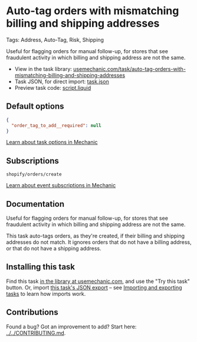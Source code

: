 # Auto-tag orders with mismatching billing and shipping addresses

Tags: Address, Auto-Tag, Risk, Shipping

Useful for flagging orders for manual follow-up, for stores that see fraudulent activity in which billing and shipping address are not the same.

* View in the task library: [usemechanic.com/task/auto-tag-orders-with-mismatching-billing-and-shipping-addresses](https://usemechanic.com/task/auto-tag-orders-with-mismatching-billing-and-shipping-addresses)
* Task JSON, for direct import: [task.json](../../tasks/auto-tag-orders-with-mismatching-billing-and-shipping-addresses.json)
* Preview task code: [script.liquid](./script.liquid)

## Default options

```json
{
  "order_tag_to_add__required": null
}
```

[Learn about task options in Mechanic](https://docs.usemechanic.com/article/471-task-options)

## Subscriptions

```liquid
shopify/orders/create
```

[Learn about event subscriptions in Mechanic](https://docs.usemechanic.com/article/408-subscriptions)

## Documentation

Useful for flagging orders for manual follow-up, for stores that see fraudulent activity in which billing and shipping address are not the same.

This task auto-tags orders, as they're created, if their billing and shipping addresses do not match. It ignores orders that do not have a billing address, or that do not have a shipping address.

## Installing this task

Find this task [in the library at usemechanic.com](https://usemechanic.com/task/auto-tag-orders-with-mismatching-billing-and-shipping-addresses), and use the "Try this task" button. Or, import [this task's JSON export](../../tasks/auto-tag-orders-with-mismatching-billing-and-shipping-addresses.json) – see [Importing and exporting tasks](https://docs.usemechanic.com/article/505-importing-and-exporting-tasks) to learn how imports work.

## Contributions

Found a bug? Got an improvement to add? Start here: [../../CONTRIBUTING.md](../../CONTRIBUTING.md).
